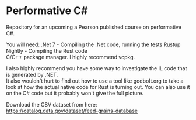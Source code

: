 # Performative C# 
Repository for an upcoming a Pearson published course on performative C#.

You will need:
.Net 7 - Compiling the .Net code, running the tests
Rustup Nightly - Compiling the Rust code   
C/C++ package manager. I highly recommend vcpkg.

I also highly recommend you have some way to investigate the IL code that is generated by .NET.   
It also wouldn't hurt to find out how to use a tool like godbolt.org to take a look at how the actual native code for Rust is turning out. You can also use it on the C# code but it probably won't give the full picture.   

Download the CSV dataset from here:
https://catalog.data.gov/dataset/feed-grains-database


